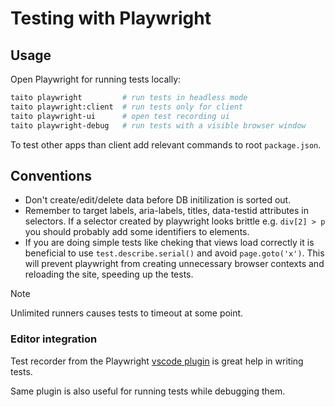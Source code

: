 # Testing with Playwright

## Usage

Open Playwright for running tests locally:

```sh
taito playwright         # run tests in headless mode
taito playwright:client  # run tests only for client
taito playwright-ui      # open test recording ui
taito playwright-debug   # run tests with a visible browser window
```

To test other apps than client add relevant commands to root `package.json`.

## Conventions

- Don't create/edit/delete data before DB initilization is sorted out.
- Remember to target labels, aria-labels, titles, data-testid attributes in selectors. If a selector created by playwright looks brittle e.g. `div[2] > p` you should probably add some identifiers to elements.
- If you are doing simple tests like cheking that views load correctly it is beneficial to use `test.describe.serial()` and avoid `page.goto('x')`. This will prevent playwright from creating unnecessary browser contexts and reloading the site, speeding up the tests.

> [!NOTE]
> Unlimited runners causes tests to timeout at some point.

### Editor integration

Test recorder from the Playwright [vscode plugin](https://playwright.dev/docs/getting-started-vscode) is great help in writing tests.

Same plugin is also useful for running tests while debugging them.


